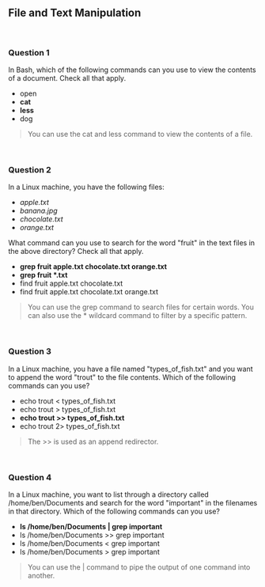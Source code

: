 ## File and Text Manipulation

<br>

### Question 1

In Bash, which of the following commands can you use to view the contents of a document. Check all that apply.

* open
* **cat**
* **less**
* dog

> You can use the cat and less command to view the contents of a file.

<br>

### Question 2

In a Linux machine, you have the following files:

* *apple.txt*
* *banana.jpg*
* *chocolate.txt*
* *orange.txt*

What command can you use to search for the word "fruit" in the text files in the above directory? Check all that apply.

* **grep fruit apple.txt chocolate.txt orange.txt**
* **grep fruit \*.txt**
* find fruit apple.txt chocolate.txt
* find fruit apple.txt chocolate.txt orange.txt

> You can use the grep command to search files for certain words. You can also use the * wildcard command to filter by a specific pattern.

<br>

### Question 3

In a Linux machine, you have a file named "types_of_fish.txt" and you want to append the word "trout" to the file contents. Which of the following commands can you use?

* echo trout < types_of_fish.txt
* echo trout > types_of_fish.txt
* **echo trout >> types_of_fish.txt**
* echo trout 2> types_of_fish.txt

> The >> is used as an append redirector. 

<br>

### Question 4

In a Linux machine, you want to list through a directory called /home/ben/Documents and search for the word "important" in the filenames in that directory. Which of the following commands can you use?

* **ls /home/ben/Documents | grep important**
* ls /home/ben/Documents >> grep important
* ls /home/ben/Documents < grep important
* ls /home/ben/Documents > grep important

> You can use the | command to pipe the output of one command into another.